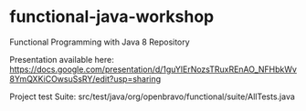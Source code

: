 # functional-java-workshop

Functional Programming with Java 8 Repository

Presentation available here: https://docs.google.com/presentation/d/1guYlErNozsTRuxREnAO_NFHbkWv8YmQXKiCOwsuSsRY/edit?usp=sharing

Project test Suite: src/test/java/org/openbravo/functional/suite/AllTests.java




